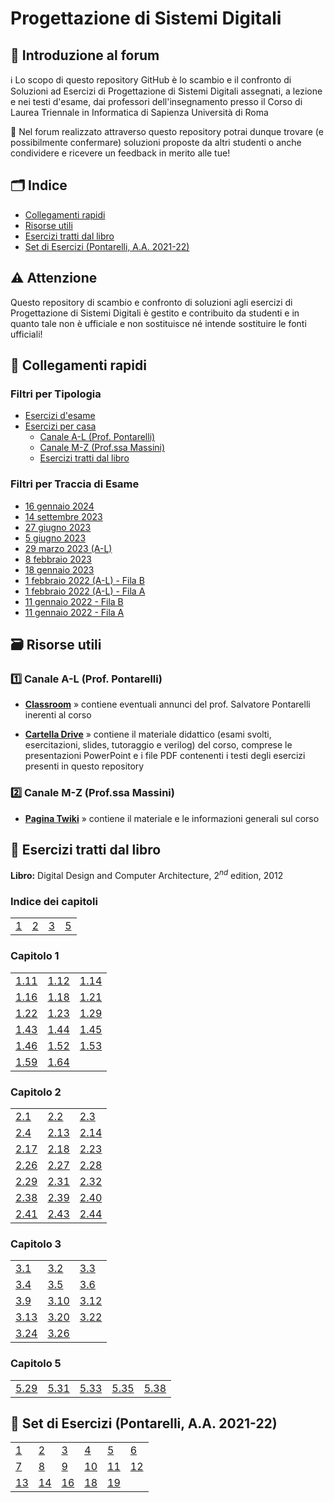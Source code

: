# Progettazione di Sistemi Digitali

## 👋 Introduzione al forum

ℹ️ Lo scopo di questo repository GitHub è lo scambio e il confronto di Soluzioni ad Esercizi di Progettazione di Sistemi Digitali assegnati, a lezione e nei testi d'esame, dai professori dell'insegnamento presso il Corso di Laurea Triennale in Informatica di Sapienza Università di Roma

💬 Nel forum realizzato attraverso questo repository potrai dunque trovare (e possibilmente confermare) soluzioni proposte da altri studenti o anche condividere e ricevere un feedback in merito alle tue!

## 🗂 Indice

- [Collegamenti rapidi](#-collegamenti-rapidi)
- [Risorse utili](#-risorse-utili)
- [Esercizi tratti dal libro](#-esercizi-tratti-dal-libro)
- [Set di Esercizi (Pontarelli, A.A. 2021-22)](#-set-di-esercizi-pontarelli-aa-2021-22)

## ⚠️ Attenzione

Questo repository di scambio e confronto di soluzioni agli esercizi di Progettazione di Sistemi Digitali è gestito e contribuito da studenti e in quanto tale non è ufficiale e non sostituisce né intende sostituire le fonti ufficiali!

## 🔗 Collegamenti rapidi

### Filtri per Tipologia

- [Esercizi d'esame](../../discussions?discussions_q=is%3Aopen+label%3Aesame)
- [Esercizi per casa](../../discussions?discussions_q=is%3Aopen+-label%3Aesame)
  - [Canale A-L (Prof. Pontarelli)](../../discussions/categories/esercizi-a-l)
  - [Canale M-Z (Prof.ssa Massini)](../../discussions/categories/esercizi-m-z)
  - [Esercizi tratti dal libro](../../discussions?discussions_q=is%3Aopen+label%3A"Digital+Design+and+Computer+Architecture")

### Filtri per Traccia di Esame

- [16 gennaio 2024](../../discussions?discussions_q=is%3Aopen+label%3A"16+gennaio+2024"+sort%3Adate_created+)
- [14 settembre 2023](../../discussions?discussions_q=is%3Aopen+label%3A"14+settembre+2023"+sort%3Adate_created+)
- [27 giugno 2023](../../discussions?discussions_q=is%3Aopen+label%3A"27+giugno+2023"+sort%3Adate_created+)
- [5 giugno 2023](../../discussions?discussions_q=is%3Aopen+label%3A"5+giugno+2023"+sort%3Adate_created+)
- [29 marzo 2023 (A-L)](../../discussions?discussions_q=is%3Aopen+label%3A"29+marzo+2023"+sort%3Adate_created+)
- [8 febbraio 2023](../../discussions?discussions_q=is%3Aopen+label%3A"8+febbraio+2023"+sort%3Adate_created+)
- [18 gennaio 2023](../../discussions?discussions_q=is%3Aopen+label%3A"18+gennaio+2023"+sort%3Adate_created+)
- [1 febbraio 2022 (A-L) - Fila B](../../discussions?discussions_q=is%3Aopen+label%3A%221+febbraio+2022+-+B%22+sort%3Adate_created+)
- [1 febbraio 2022 (A-L) - Fila A](../../discussions?discussions_q=is%3Aopen+label%3A%221+febbraio+2022+-+A%22+sort%3Adate_created+)
- [11 gennaio 2022 - Fila B](../../discussions?discussions_q=is%3Aopen+label%3A%2211+gennaio+2022+-+B%22+sort%3Adate_created+)
- [11 gennaio 2022 - Fila A](../../discussions?discussions_q=is%3Aopen+label%3A%2211+gennaio+2022+-+A%22+sort%3Adate_created+)

## 🗃 Risorse utili

### 1️⃣ Canale A-L (Prof. Pontarelli)

- [**Classroom**](https://classroom.google.com/c/MTczNjk2NDI1MjI5?cjc=blb53dw) » contiene eventuali annunci del prof. Salvatore Pontarelli inerenti al corso

- [**Cartella Drive**](https://drive.google.com/drive/folders/1yrcePCVNrA-kGAHzX5JdqRXziNENfjt4UW_YhLIxZPPUFavHArMU1fnTGKoX1CRnKPKh-xg2?usp=sharing) » contiene il materiale didattico (esami svolti, esercitazioni, slides, tutoraggio e verilog) del corso, comprese le presentazioni PowerPoint e i file PDF contenenti i testi degli esercizi presenti in questo repository

### 2️⃣ Canale M-Z (Prof.ssa Massini)

- [**Pagina Twiki**](https://twiki.di.uniroma1.it/twiki/view/Architetture1/EO/CanaleE_O) » contiene il materiale e le informazioni generali sul corso

## 📖 Esercizi tratti dal libro

**Libro:** Digital Design and Computer Architecture, $2^{nd}$ edition, 2012

### Indice dei capitoli

|    |    |    |    |
|----|----|----|----|
| [1](#capitolo-1) | [2](#capitolo-2) | [3](#capitolo-3) | [5](#capitolo-5) |

### Capitolo 1

|    |    |    |
|----|----|----|
| [1.11](../../discussions/116) | [1.12](../../discussions/117) | [1.14](../../discussions/111) |
| [1.16](../../discussions/112) | [1.18](../../discussions/113) | [1.21](../../discussions/123) |
| [1.22](../../discussions/115) | [1.23](../../discussions/124) | [1.29](../../discussions/122) |
| [1.43](../../discussions/118) | [1.44](../../discussions/119) | [1.45](../../discussions/120) |
| [1.46](../../discussions/121) | [1.52](../../discussions/126) | [1.53](../../discussions/126) |
| [1.59](../../discussions/127) | [1.64](../../discussions/128) | |

### Capitolo 2

|    |    |    |
|----|----|----|
| [2.1](../../discussions/138)  | [2.2](../../discussions/139)  | [2.3](../../discussions/140) |
| [2.4](../../discussions/141)  | [2.13](../../discussions/147) | [2.14](../../discussions/157) |
| [2.17](../../discussions/158) | [2.18](../../discussions/159) | [2.23](../../discussions/153) |
| [2.26](../../discussions/154) | [2.27](../../discussions/155) | [2.28](../../discussions/161) |
| [2.29](../../discussions/161) | [2.31](../../discussions/162) | [2.32](../../discussions/162) |
| [2.38](../../discussions/163) | [2.39](../../discussions/165) | [2.40](../../discussions/166) |
| [2.41](../../discussions/167) | [2.43](../../discussions/168) | [2.44](../../discussions/169) |

### Capitolo 3

|    |    |    |
|----|----|----|
| [3.1](../../discussions/171) | [3.2](../../discussions/172) | [3.3](../../discussions/173) |
| [3.4](../../discussions/174) | [3.5](../../discussions/178) | [3.6](../../discussions/179) |
| [3.9](../../discussions/176) | [3.10](../../discussions/177) | [3.12](../../discussions/180) |
| [3.13](../../discussions/181) | [3.20](../../discussions/182) | [3.22](../../discussions/183) |
| [3.24](../../discussions/184) | [3.26](../../discussions/185) | |

### Capitolo 5

|    |    |    |    |    |
|----|----|----|----|----|
| [5.29](../../discussions/130) | [5.31](../../discussions/131) | [5.33](../../discussions/132) | [5.35](../../discussions/133) | [5.38](../../discussions/134) |

## 📝 Set di Esercizi (Pontarelli, A.A. 2021-22)

|    |    |    |    |    |    |
|----|----|----|----|----|----|
| [1](../../discussions?discussions_q=is%3Aopen+label%3Apsd1+sort%3Acreated-asc+) | [2](../../discussions?discussions_q=is%3Aopen+label%3Apsd2+sort%3Acreated-asc+) | [3](../../discussions?discussions_q=is%3Aopen+label%3Apsd3+sort%3Acreated-asc+) | [4](../../discussions?discussions_q=is%3Aopen+label%3Apsd4+sort%3Acreated-asc+) | [5](../../discussions?discussions_q=is%3Aopen+label%3Apsd5+sort%3Acreated-asc+) | [6](../../discussions?discussions_q=is%3Aopen+label%3Apsd6+sort%3Acreated-asc+) |
| [7](../../discussions?discussions_q=is%3Aopen+label%3Apsd7+sort%3Acreated-asc+) | [8](../../discussions?discussions_q=is%3Aopen+label%3Apsd8+sort%3Acreated-asc+) | [9](../../discussions?discussions_q=is%3Aopen+label%3Apsd9+sort%3Acreated-asc+) | [10](../../discussions?discussions_q=is%3Aopen+label%3Apsd10+sort%3Acreated-asc+) | [11](../../discussions?discussions_q=is%3Aopen+label%3Apsd11+sort%3Acreated-asc+) | [12](../../discussions?discussions_q=is%3Aopen+label%3Apsd12+sort%3Acreated-asc+) |
| [13](../../discussions?discussions_q=is%3Aopen+label%3Apsd13+sort%3Acreated-asc+) | [14](../../discussions?discussions_q=is%3Aopen+label%3Apsd14+sort%3Acreated-asc+) | [16](../../discussions?discussions_q=is%3Aopen+label%3Apsd16+sort%3Acreated-asc+) | [18](../../discussions?discussions_q=is%3Aopen+label%3Apsd18+sort%3Acreated-asc+) | [19](../../discussions?discussions_q=is%3Aopen+label%3Apsd19+sort%3Acreated-asc+) | |